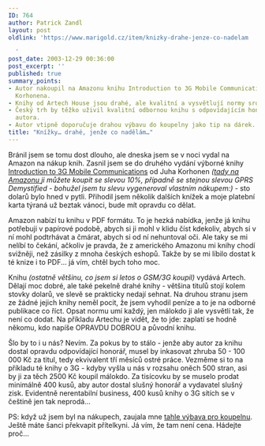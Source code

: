 ```yaml
---
ID: 764
author: Patrick Zandl
layout: post
oldlink: 'https://www.marigold.cz/item/knizky-drahe-jenze-co-nadelam

  '
post_date: 2003-12-29 00:36:00
post_excerpt: ''
published: true
summary_points:
- Autor nakoupil na Amazonu knihu Introduction to 3G Mobile Communications od Juha
  Korhonena.
- Knihy od Artech House jsou drahé, ale kvalitní a vysvětlují normy srozumitelně.
- Český trh by těžko uživil kvalitní odbornou knihu s odpovídajícím honorářem pro
  autora.
- Autor vtipně doporučuje drahou výbavu do koupelny jako tip na dárek.
title: "Knížky… drahé, jenže co nadělám…"
---
```


<p>
Bránil jsem se tomu dost dlouho, ale dneska jsem se v noci vydal na Amazon na nákup knih. Zasnil jsem se do druhého vydání výborné knihy <A href="http://www.amazon.com/exec/obidos/tg/detail/-/1580535070/ref=lpr_g_1/103-4779444-7871846?v=glance&amp;s=ebooks&amp;n=507846" target=_blank>Introduction to 3G Mobile Communications</A> od Juha Korhonen <EM>(</EM><A href="http://www.amazon.com/exec/obidos/stl/2V40QSUO50MX/103-4779444-7871846" target=_blank><EM>tady na Amazonu&#160;</EM></A><EM>ji můžete koupit se slevou 10%, případně se stejnou slevou GPRS Demystified - bohužel jsem tu slevu vygeneroval vlastním nákupem:)</EM>&#160;- sto dolarů bylo hned v pytli. Přihodil jsem několik dalších knížek a moje platební karta týraná už beztak vánoci, bude mít opravdu co dělat. </p>

<p>
Amazon nabízí tu knihu v PDF formátu. To je hezká nabídka, jenže já knihu potřebuji v papírové podobě, abych si ji mohl v klidu číst kdekoliv, abych si v ní mohl podtrhávat a čmárat, abych si od ní nehuntoval oči. Ale taky se mi nelíbí to čekání, ačkoliv je pravda, že z amerického Amazonu mi knihy chodí svižněji, než zásilky z mnoha českých eshopů. Takže by se mi líbilo dostat k té knize i to PDF... já vím, chtěl bych toho moc. </p>

<p>
Knihu <EM>(ostatně většinu, co jsem si letos o GSM/3G koupil) </EM>vydává Artech. Dělají moc dobré, ale také pekelně drahé knihy - většina titulů stojí kolem stovky dolarů, ve slevě se prakticky nedají sehnat. Na druhou stranu jsem ze žádné jejich knihy neměl pocit, že jsem vyhodil peníze a to je na odborné publikace co říct. Opsat normu umí každý, jen málokdo ji ale vysvětlí tak, že není co dodat. Na příkladu Artechu je vidět, že to jde: zaplatí se hodně někomu, kdo napíše OPRAVDU DOBROU a původní knihu. </p>

<p>
Šlo by to i u nás? Nevím. Za pokus by to stálo - jenže aby autor za knihu dostal opravdu odpovídající honorář, musel by inkasovat zhruba 50 - 100 000 Kč za titul, tedy ekvivalent tří měsíců ostré práce. Vezměme si to na příkladu té knihy o 3G - kdyby vyšla u nás v rozsahu oněch 500 stran, asi by ji za těch 2500 Kč koupil málokdo. Za tisícovku by se muselo prodat minimálně 400 kusů, aby autor dostal slušný honorář a vydavatel slušný zisk. Evidentně nerentabilní business, 400 kusů knihy o 3G sítích se v češtině jen tak neprodá...</p>

<p>
PS: když už jsem byl na nákupech, zaujala mne <A href="http://products.jacuzzi.com/nd/WpbProdInfo.d2w/DETAIL?&amp;PG=La%20Scala" target=_blank>tahle výbava pro koupelnu</A>. Ještě máte šanci překvapit přítelkyni. Já vím, že tam není cena. Hádejte proč...</p>